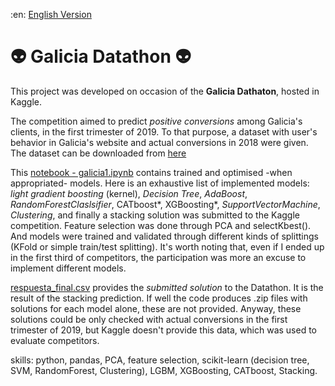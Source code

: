 :en: [English Version](https://github.com/iseka-dev/Galicia-datathon/blob/master/README.md)

# :alien: Galicia Datathon :alien:

This project was developed on occasion of the **Galicia Dathaton**, hosted in Kaggle.

The competition aimed to predict *positive conversions* among Galicia's clients, in the first trimester of 2019. To that purpose, a dataset with user's behavior in Galicia's website and actual conversions in 2018 were given.
The dataset can be downloaded from [here](https://www.kaggle.com/c/banco-galicia-dataton-2019/data)

This [notebook - galicia1.ipynb](https://github.com/iseka-dev/Galicia-datathon/blob/master/galicia1.ipynb) contains trained and optimised -when appropriated- models. Here is an exhaustive list of implemented models: *light gradient boosting* (kernel), *Decision Tree*, *AdaBoost*, *RandomForestClaslsifier*, CATboost*, XGBoosting*, *SupportVectorMachine*, *Clustering*, and finally a stacking solution was submitted to the Kaggle competition. Feature selection was done through PCA and selectKbest(). And models were trained and validated through different kinds of splittings (KFold or simple train/test splitting). 
It's worth noting that, even if I ended up in the first third of competitors, the participation was more an excuse to implement different models.

[respuesta_final.csv](https://github.com/iseka-dev/Galicia-datathon/blob/master/respuesta_final) provides the *submitted solution* to the Datathon. It is the result of the stacking prediction. If well the code produces .zip files with solutions for each model alone, these are not provided. Anyway, these solutions could be only checked with actual conversions in the first trimester of 2019, but Kaggle doesn't provide this data, which was used to evaluate competitors.

skills: python, pandas, PCA, feature selection, scikit-learn (decision tree, SVM, RandomForest, Clustering), LGBM, XGBoosting, CATboost, Stacking.
